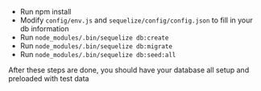 *  Run npm install
*  Modify `config/env.js` and `sequelize/config/config.json` to fill in your db information
*  Run `node_modules/.bin/sequelize db:create`
*  Run `node_modules/.bin/sequelize db:migrate`
*  Run `node_modules/.bin/sequelize db:seed:all`

After these steps are done, you should have your database all setup and preloaded with test data
